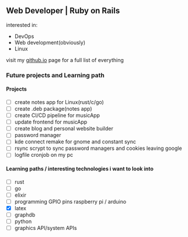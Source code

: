 ## Web Developer | Ruby on Rails 
interested in: 
- DevOps
- Web development(obviously)
- Linux

visit my [github.io](https://h4ppyr0gu3.github.io/) page for a full list of everything

### Future projects and Learning path

#### Projects

- [ ] create notes app for Linux(rust/c/go)
- [ ] create .deb package(notes app)
- [ ] create CI/CD pipeline for musicApp
- [ ] update frontend for musicApp
- [ ] create blog and personal website builder 
- [ ] password manager
- [ ] kde connect remake for gnome and constant sync
- [ ] rsync scrypt to sync password managers and cookies leaving google
- [ ] logfile cronjob on my pc

#### Learning paths / interesting technologies i want to look into

- [ ] rust
- [ ] go
- [ ] elixir
- [ ] programming GPIO pins raspberry pi / arduino
- [x] latex
- [ ] graphdb
- [ ] python
- [ ] graphics API/system APIs
